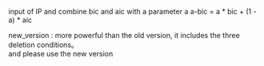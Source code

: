 input of IP and combine bic and aic with a parameter a
a-bic = a * bic + (1 - a) * aic


new_version :   more powerful than the old version, it includes the three deletion conditions。  
                and please use the new version
